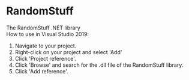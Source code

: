 # RandomStuff

The RandomStuff .NET library  
How to use in Visual Studio 2019:  
1. Navigate to your project.  
2. Right-click on your project and select 'Add'
3. Click 'Project reference'.
4. Click 'Browse' and search for the .dll file of the RandomStuff library.  
5. Click 'Add reference'.
